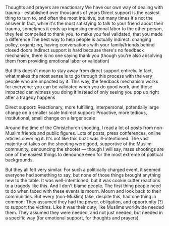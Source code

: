 Thoughts and prayers are reactionary
We have our own way of dealing with trauma - established over thousands of years
Direct support is the easiest thing to turn to, and often the most intuitive, but many times it's not the answer
In fact, while it's the most satisfying to talk to your friend about their trauma, sometimes it ends up imposing emotional labor to the other person, they feel compelled to thank you, to make you feel validated, that you made a difference
The best way to help people is actually indirect: changing policy, organizing, having conversations with your family/friends behind closed doors
Indirect support is hard because there's no feedback mechanism, there is no one saying thank you (though you're also absolving them from providing emotional labor or validation)

But this doesn't mean to stay away from direct support entirely. In fact, what makes the most sense is to go through this process with the very people who are impacted by it. This way, the feedback mechanism works for everyone: you can be validated when you do good work, and those impacted can witness you doing it instead of only seeing you pop up right after a tragedy happens

Direct support: Reactionary, more fulfilling, interpersonal, potentially large change on a smaller scale
Indirect support: Proactive, more tedious, institutional, small change on a larger scale

Around the time of the Christchurch shooting, I read a lot of posts from non-Muslim friends and public figures. Lots of posts, press conferences, online articles covering it. It's not like this buzz was ill-intentioned. The vast majority of takes on the shooting were good, supportive of the Muslim community, denouncing the shooter — though I will say, mass shootings are one of the easiest things to denounce even for the most extreme of political backgrounds.

But they all felt very similar. For such a politically charged event, it seemed everyone had something to say, but none of those things brought anything new to the table. It was well-intentioned, but it was cookie cutter reactions to a tragedy like this. And I don't blame people. The first thing people need to do when faced with these events is mourn. Mourn and look back to their communities. But every (non-Muslim) take, despite this, had one thing in common: They assumed they had the power, obligation, and opportunity (?) to support the victims. Like it was their duty, like Muslims worldwide needed them. They assumed they were needed, and not just needed, but needed in a specific way (for emotional support, for thoughts and prayers).
